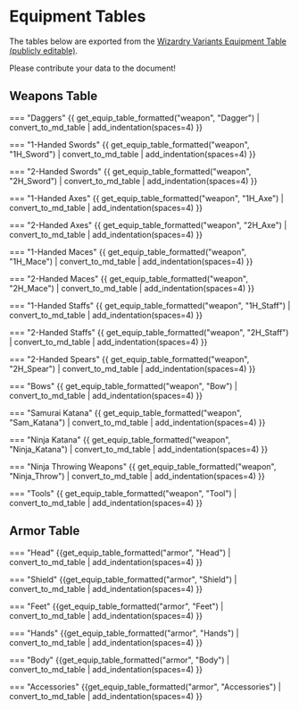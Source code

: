 # Equipment Tables

The tables below are exported from the [Wizardry Variants Equipment Table (publicly editable)](https://docs.google.com/spreadsheets/d/1j9gmngMUitaMAESlcCNeWJ5vAdMo_-yo8KkPxiMr1ZY/edit).

Please contribute your data to the document!

## Weapons Table
=== "Daggers"
   {{ get_equip_table_formatted("weapon", "Dagger") | convert_to_md_table | add_indentation(spaces=4) }}

=== "1-Handed Swords"
   {{ get_equip_table_formatted("weapon", "1H_Sword") | convert_to_md_table | add_indentation(spaces=4) }}

=== "2-Handed Swords"
   {{ get_equip_table_formatted("weapon", "2H_Sword") | convert_to_md_table | add_indentation(spaces=4) }}

=== "1-Handed Axes"
   {{ get_equip_table_formatted("weapon", "1H_Axe") | convert_to_md_table | add_indentation(spaces=4) }}

=== "2-Handed Axes"
   {{ get_equip_table_formatted("weapon", "2H_Axe") | convert_to_md_table | add_indentation(spaces=4) }}

=== "1-Handed Maces"
   {{ get_equip_table_formatted("weapon", "1H_Mace") | convert_to_md_table | add_indentation(spaces=4) }}

=== "2-Handed Maces"
   {{ get_equip_table_formatted("weapon", "2H_Mace") | convert_to_md_table | add_indentation(spaces=4) }}

=== "1-Handed Staffs"
   {{ get_equip_table_formatted("weapon", "1H_Staff") | convert_to_md_table | add_indentation(spaces=4) }}

=== "2-Handed Staffs"
   {{ get_equip_table_formatted("weapon", "2H_Staff") | convert_to_md_table | add_indentation(spaces=4) }}

=== "2-Handed Spears"
   {{ get_equip_table_formatted("weapon", "2H_Spear") | convert_to_md_table | add_indentation(spaces=4) }}

=== "Bows"
   {{ get_equip_table_formatted("weapon", "Bow") | convert_to_md_table | add_indentation(spaces=4) }}

=== "Samurai Katana"
   {{ get_equip_table_formatted("weapon", "Sam_Katana") | convert_to_md_table | add_indentation(spaces=4) }}

=== "Ninja Katana"
   {{ get_equip_table_formatted("weapon", "Ninja_Katana") | convert_to_md_table | add_indentation(spaces=4) }}

=== "Ninja Throwing Weapons"
   {{ get_equip_table_formatted("weapon", "Ninja_Throw") | convert_to_md_table | add_indentation(spaces=4) }}

=== "Tools"
   {{ get_equip_table_formatted("weapon", "Tool") | convert_to_md_table | add_indentation(spaces=4) }}

## Armor Table

=== "Head"
   {{get_equip_table_formatted("armor", "Head") | convert_to_md_table | add_indentation(spaces=4) }}

=== "Shield"
   {{get_equip_table_formatted("armor", "Shield") | convert_to_md_table | add_indentation(spaces=4) }}

=== "Feet"
   {{get_equip_table_formatted("armor", "Feet") | convert_to_md_table | add_indentation(spaces=4) }}

=== "Hands"
   {{get_equip_table_formatted("armor", "Hands") | convert_to_md_table | add_indentation(spaces=4) }}

=== "Body"
   {{get_equip_table_formatted("armor", "Body") | convert_to_md_table | add_indentation(spaces=4) }}

=== "Accessories"
   {{get_equip_table_formatted("armor", "Accessories") | convert_to_md_table | add_indentation(spaces=4) }}



















